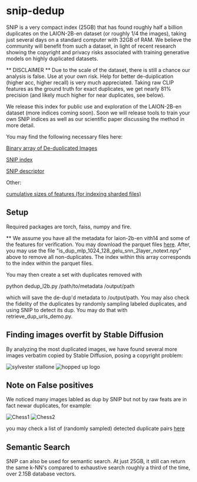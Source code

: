 # snip-dedup

SNIP is a very compact index (25GB) that has found roughly half a billion duplicates on the LAION-2B-en dataset (or roughly 1/4 the images), taking just several days on a standard computer with 32GB of RAM. We believe the community will benefit from such a dataset, in light of recent research showing the copyright and privacy risks associated with training generative models on highly duplicated datasets.


** DISCLAIMER ** 
Due to the scale of the dataset, there is still a chance our analysis is false. Use at your own risk. Help for better de-duiplication (higher acc, higher recall) is very much appreciated. Taking raw CLIP features as the ground truth for exact duplicates, we get nearly 81% precision (and likely much higher for near duplicates, see below).

We release this index for public use and exploration of the LAION-2B-en dataset (more indices coming soon). Soon we will release tools to train your own SNIP indices as well as our scientific paper discussing the method in more detail.

You may find the following necessary files here:

[Binary array of De-duplicated Images](https://drive.google.com/file/d/1RYDylZKaPyaVs5YNwIrGqHU2BewdFwxY/view?usp=sharing)

[SNIP index](https://drive.google.com/file/d/1RYDylZKaPyaVs5YNwIrGqHU2BewdFwxY/view?usp=sharing)

[SNIP descriptor](https://drive.google.com/file/d/1QTA9yWevwPMhvMW8P5mAIBDy42xUpr-m/view?usp=share_link)

Other:

[cumulative sizes of features (for indexing sharded files)](https://drive.google.com/file/d/1OdVt5rjYw55XfMhsQSdqcVOP7lG2qj4W/view?usp=sharing)


## Setup
Required packages are torch, faiss, numpy and fire.

**
We assume you have all the metadata for laion-2b-en vith14 and some of the features for verification. You may download the parquet files [here](https://huggingface.co/datasets/laion/laion2B-en). After, you may use the file "is_dup_mlp_1024_128_gelu_snn_2layer_notext.npy" above to remove all non-duplicates. The index within this array corresponds to the index within the parquet files.

You may then create a set with duplicates removed with

python dedup_l2b.py /path/to/metadata /output/path

which will save the de-dup'd metadata to /output/path. You may also check the fidelity of the duplicates by randomly sampling labeled duplicates, and using SNIP to detect its dup. You may do that with retrieve_dup_urls_demo.py.

## Finding images overfit by Stable Diffusion

By analyzing the most duplicated images, we have found several more images verbatim copied by Stable Diffusion, posing a copyright problem:

![sylvester stallone](https://github.com/ryanwebster90/snip-dedup/blob/main/sylvester_overfit.jpeg)
![hopped up logo](https://github.com/ryanwebster90/snip-dedup/blob/main/overfit_2.jpeg)


## Note on False positives
We noticed many images labled as dup by SNIP but not by raw feats are in fact newar duplicates, for example:

![Chess1](https://en.chessok.net/uploads/posts/2017-09/1506718434_knight-on-the-left-1.nc3.jpg)
![Chess2](https://m.media-amazon.com/images/I/51jNRpWUCjL.jpg)

you may check a list of (randomly sampled) detected duplicate pairs [here](https://docs.google.com/spreadsheets/d/1Eq46U3MbTXzNoLCvnHLcw64X3bWE3ZE8zMJVQU9_gCg/edit?usp=sharing)


## Semantic Search

SNIP can also be used for semantic search. At just 25GB, it still can return the same k-NN's compared to exhaustive search roughly a third of the time, over 2.15B database vectors. 















